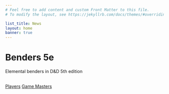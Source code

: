 ```yaml
---
# Feel free to add content and custom Front Matter to this file.
# To modify the layout, see https://jekyllrb.com/docs/themes/#overriding-theme-defaults

list_title: News
layout: home
banner: true
---
```


<div class="banner">
    <div class="banner-img"></div>
    <h1>Benders <span style="text-transform: initial;">5e</span></h1>
    <p class="subtitle">Elemental benders in D&D 5th edition</p>
    <br/>
    <a class="button" href="./rules/phb/general">Players</a>
    <a class="button" href="./rules/gmg">Game Masters</a>
</div>